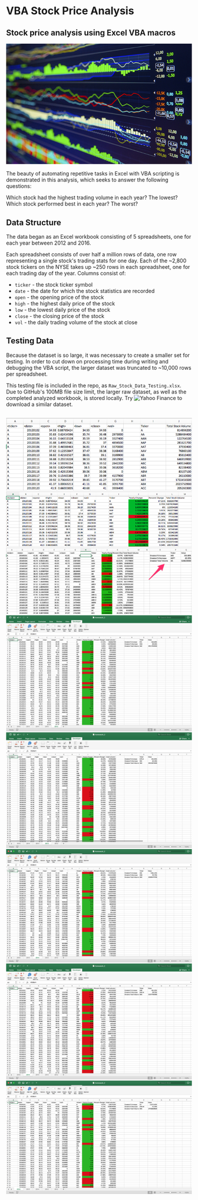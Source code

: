 # VBA Stock Price Analysis
## Stock price analysis using Excel VBA macros

![Stock Chart Art](Images/stock_chart_art.png)

The beauty of automating repetitive tasks in Excel with VBA scripting is demonstrated in this analysis, which seeks to answer the following questions:

Which stock had the highest trading volume in each year? The lowest?
Which stock performed best in each year? The worst?

## Data Structure
The data began as an Excel workbook consisting of 5 spreadsheets, one for each year between 2012 and 2016.

Each spreadsheet consists of over half a million rows of data, one row representing a single stock's trading stats for one day. Each of the ~2,800 stock tickers on the NYSE takes up ~250 rows in each spreadsheet, one for each trading day of the year. Columns consist of:
* `ticker` - the stock ticker symbol
* `date` - the date for which the stock statistics are recorded
* `open` - the opening price of the stock
* `high` - the highest daily price of the stock
* `low` - the lowest daily price of the stock
* `close` - the closing price of the stock
* `vol` - the daily trading volume of the stock at close

## Testing Data
Because the dataset is so large, it was necessary to create a smaller set for testing. In order to cut down on processing time during writing and debugging the VBA script, the larger dataset was truncated to ~10,000 rows per spreadsheet.

This testing file is included in the repo, as `Raw_Stock_Data_Testing.xlsx`. Due to GitHub's 100MB file size limit, the larger raw dataset, as well as the completed analyzed workbook, is stored locally. Try ![Yahoo Finance](https://finance.yahoo.com/) to download a similar dataset.

## 



![Ticker Symbol Aggregation](Images/ticker_symbols.png)
![Conditional Formatting](Images/conditional_formatting.png)
![Yearly Winners and Losers](Images/yearly_winners.png)
![2012 Screenshot](Images/2012_analysis_screenshot.png)
![2013 Screenshot](Images/2013_analysis_screenshot.png)
![2014 Screenshot](Images/2014_analysis_screenshot.png)
![2015 Screenshot](Images/2015_analysis_screenshot.png)
![2016 Screenshot](Images/2016_analysis_screenshot.png)


